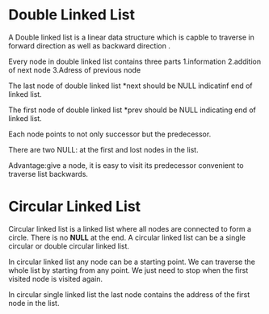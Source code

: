 <h1>Double Linked List</h1>

A Double linked list is a linear data structure which is capble to traverse in forward direction as well as backward 
direction .

   Every node in double linked list  contains three parts
   1.information
   2.addition of next node
   3.Adress of previous node
   
   The last node of double linked list *next should be NULL indicatinf end of linked list.

   The first node of double linked list *prev should be NULL indicating end of linked list.

   Each node points to not only successor but the predecessor.
  
   There are two NULL: at the first and lost nodes in the list.

   Advantage:give a node, it is easy to visit its predecessor convenient to traverse list backwards. 


<h1> Circular Linked List </h1>

Circular linked list is a linked list where all nodes are connected to form a circle. There is no <b>NULL</b> at the end. 
A circular linked list can be a single circular or double circular linked list.

In circular linked list any node can be a starting point. We can traverse the whole list by starting from any point. We just need to stop when the first visited node is visited again.

In circular single linked list the last node contains the address of the first node in the list.

 
